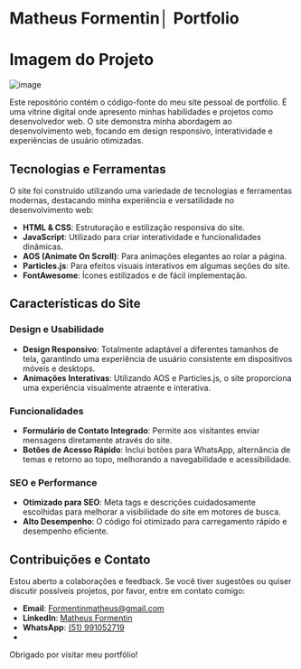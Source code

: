 # Matheus Formentin│ Portfolio

# Imagem do Projeto
![image](https://github.com/user-attachments/assets/9f1236f6-d8a7-4058-849a-67202c9abd2d)

Este repositório contém o código-fonte do meu site pessoal de portfólio. É uma vitrine digital onde apresento minhas habilidades e projetos como desenvolvedor web. O site demonstra minha abordagem ao desenvolvimento web, focando em design responsivo, interatividade e experiências de usuário otimizadas.

## Tecnologias e Ferramentas

O site foi construído utilizando uma variedade de tecnologias e ferramentas modernas, destacando minha experiência e versatilidade no desenvolvimento web:

- **HTML & CSS**: Estruturação e estilização responsiva do site.
- **JavaScript**: Utilizado para criar interatividade e funcionalidades dinâmicas.
- **AOS (Animate On Scroll)**: Para animações elegantes ao rolar a página.
- **Particles.js**: Para efeitos visuais interativos em algumas seções do site.
- **FontAwesome**: Ícones estilizados e de fácil implementação.

## Características do Site

### Design e Usabilidade

- **Design Responsivo**: Totalmente adaptável a diferentes tamanhos de tela, garantindo uma experiência de usuário consistente em dispositivos móveis e desktops.
- **Animações Interativas**: Utilizando AOS e Particles.js, o site proporciona uma experiência visualmente atraente e interativa.

### Funcionalidades

- **Formulário de Contato Integrado**: Permite aos visitantes enviar mensagens diretamente através do site.
- **Botões de Acesso Rápido**: Inclui botões para WhatsApp, alternância de temas e retorno ao topo, melhorando a navegabilidade e acessibilidade.

### SEO e Performance

- **Otimizado para SEO**: Meta tags e descrições cuidadosamente escolhidas para melhorar a visibilidade do site em motores de busca.
- **Alto Desempenho**: O código foi otimizado para carregamento rápido e desempenho eficiente.

## Contribuições e Contato

Estou aberto a colaborações e feedback. Se você tiver sugestões ou quiser discutir possíveis projetos, por favor, entre em contato comigo:

- **Email**: [Formentinmatheus@gmail.com](#)
- **LinkedIn**: [Matheus Formentin](https://www.linkedin.com/in/matheus-formentin-5b3b8b292/)
- **WhatsApp**: [(51) 991052719](https://wa.me/5547992164395)
- 
Obrigado por visitar meu portfólio!
